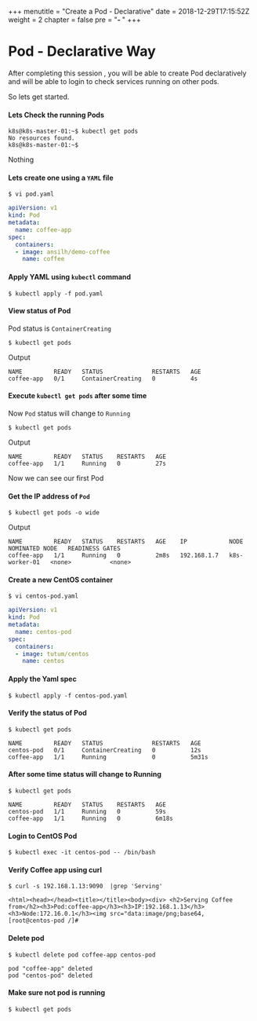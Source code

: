 +++
menutitle = "Create a Pod - Declarative"
date = 2018-12-29T17:15:52Z
weight = 2
chapter = false
pre = "<b>- </b>"
+++

# Pod - Declarative Way

After completing this session , you will be able to create Pod declaratively and will be able to login to check services running on other pods.

So lets get started.

#### Lets Check the running Pods

```shell
k8s@k8s-master-01:~$ kubectl get pods
No resources found.
k8s@k8s-master-01:~$
```
Nothing <i class="fa fa-frown"></i>

#### Lets create one using a `YAML` file

```shell
$ vi pod.yaml
```

```yaml
apiVersion: v1
kind: Pod
metadata:
  name: coffee-app
spec:
  containers:
  - image: ansilh/demo-coffee
    name: coffee
```

#### Apply YAML using `kubectl` command

```shell
$ kubectl apply -f pod.yaml
```

#### View status of Pod

Pod status is `ContainerCreating`
```shell
$ kubectl get pods
```
Output
```console
NAME         READY   STATUS              RESTARTS   AGE
coffee-app   0/1     ContainerCreating   0          4s
```

#### Execute `kubectl get pods` after some time
Now `Pod` status will change to `Running`

```shell
$ kubectl get pods
```
Output
```console
NAME         READY   STATUS    RESTARTS   AGE
coffee-app   1/1     Running   0          27s
```

Now we can see our first Pod <i class="fa fa-smile-beam"></i>

#### Get the IP address of `Pod`
```shell
$ kubectl get pods -o wide
```
Output

```console
NAME         READY   STATUS    RESTARTS   AGE    IP            NODE            NOMINATED NODE   READINESS GATES
coffee-app   1/1     Running   0          2m8s   192.168.1.7   k8s-worker-01   <none>           <none>
```

#### Create a new CentOS container
```shell
$ vi centos-pod.yaml
```
```yaml
apiVersion: v1
kind: Pod
metadata:
  name: centos-pod
spec:
  containers:
  - image: tutum/centos
    name: centos
```

#### Apply the Yaml spec
```shell
$ kubectl apply -f centos-pod.yaml
```

#### Verify the status of Pod
```shell
$ kubectl get pods
```

```console
NAME         READY   STATUS              RESTARTS   AGE
centos-pod   0/1     ContainerCreating   0          12s
coffee-app   1/1     Running             0          5m31s
```

#### After some time status will change to Running
```shell
$ kubectl get pods
```

```shell
NAME         READY   STATUS    RESTARTS   AGE
centos-pod   1/1     Running   0          59s
coffee-app   1/1     Running   0          6m18s
```

#### Login to CentOS Pod
```shell
$ kubectl exec -it centos-pod -- /bin/bash
```

#### Verify Coffee app using curl
```shell
$ curl -s 192.168.1.13:9090  |grep 'Serving'
```
```console
<html><head></head><title></title><body><div> <h2>Serving Coffee from</h2><h3>Pod:coffee-app</h3><h3>IP:192.168.1.13</h3><h3>Node:172.16.0.1</h3><img src="data:image/png;base64,
[root@centos-pod /]#
```

#### Delete pod
```shell
$ kubectl delete pod coffee-app centos-pod
```

```console
pod "coffee-app" deleted
pod "centos-pod" deleted
```

#### Make sure not pod is running 
```shell
$ kubectl get pods
```
